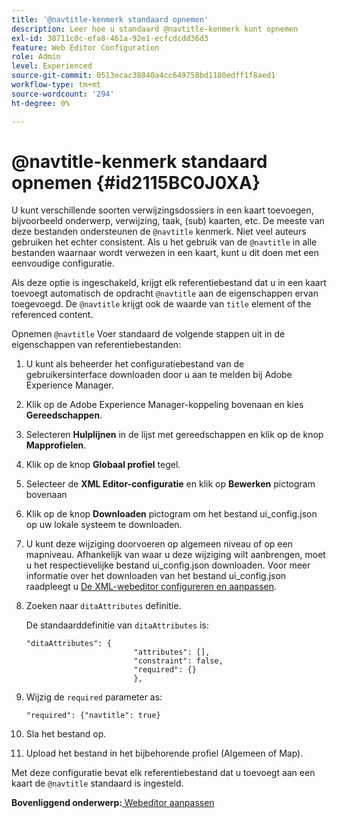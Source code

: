 ```yaml
---
title: '@navtitle-kenmerk standaard opnemen'
description: Leer hoe u standaard @navtitle-kenmerk kunt opnemen
exl-id: 38711c0c-efa8-461a-92e1-ecfcdcdd36d3
feature: Web Editor Configuration
role: Admin
level: Experienced
source-git-commit: 0513ecac38840a4cc649758bd1180edff1f8aed1
workflow-type: tm+mt
source-wordcount: '294'
ht-degree: 0%

---
```


# @navtitle-kenmerk standaard opnemen {#id2115BC0J0XA}

U kunt verschillende soorten verwijzingsdossiers in een kaart toevoegen, bijvoorbeeld onderwerp, verwijzing, taak, \(sub\) kaarten, etc. De meeste van deze bestanden ondersteunen de `@navtitle` kenmerk. Niet veel auteurs gebruiken het echter consistent. Als u het gebruik van de `@navtitle` in alle bestanden waarnaar wordt verwezen in een kaart, kunt u dit doen met een eenvoudige configuratie.

Als deze optie is ingeschakeld, krijgt elk referentiebestand dat u in een kaart toevoegt automatisch de opdracht `@navtitle` aan de eigenschappen ervan toegevoegd. De `@navtitle` krijgt ook de waarde van `title` element of the referenced content.

Opnemen `@navtitle` Voer standaard de volgende stappen uit in de eigenschappen van referentiebestanden:

1. U kunt als beheerder het configuratiebestand van de gebruikersinterface downloaden door u aan te melden bij Adobe Experience Manager.

1. Klik op de Adobe Experience Manager-koppeling bovenaan en kies **Gereedschappen**.
1. Selecteren **Hulplijnen** in de lijst met gereedschappen en klik op de knop **Mapprofielen**.
1. Klik op de knop **Globaal profiel** tegel.
1. Selecteer de **XML Editor-configuratie** en klik op **Bewerken** pictogram bovenaan
1. Klik op de knop **Downloaden** pictogram om het bestand ui\_config.json op uw lokale systeem te downloaden.
1. U kunt deze wijziging doorvoeren op algemeen niveau of op een mapniveau. Afhankelijk van waar u deze wijziging wilt aanbrengen, moet u het respectievelijke bestand ui\_config.json downloaden. Voor meer informatie over het downloaden van het bestand ui\_config.json raadpleegt u [De XML-webeditor configureren en aanpassen](conf-folder-level.md#id2065G300O5Z).

1. Zoeken naar `ditaAttributes` definitie.

   De standaarddefinitie van `ditaAttributes` is:

   ```
   "ditaAttributes": {
                           "attributes": [],
                           "constraint": false,
                           "required": {}
                           },
   ```

1. Wijzig de `required` parameter as:

   ```
   "required": {"navtitle": true}
   ```

1. Sla het bestand op.

1. Upload het bestand in het bijbehorende profiel \(Algemeen of Map\).


Met deze configuratie bevat elk referentiebestand dat u toevoegt aan een kaart de `@navtitle` standaard is ingesteld.

**Bovenliggend onderwerp:**[ Webeditor aanpassen](conf-web-editor.md)
